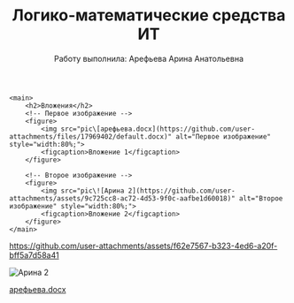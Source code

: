 <!DOCTYPE html>
<html lang="ru">
<head>
    <meta charset="UTF-8">
    <meta name="viewport" content="width=device-width, initial-scale=1.0">
    <title>Моя работа</title>
</head>
<body>
    <header>
        <h1>Логико-математические средства ИТ</h1>
        <p>Работу выполнила: Арефьева Арина Анатольевна</p>
    </header>

    <main>
        <h2>Вложения</h2>
        <!-- Первое изображение -->
        <figure>
            <img src="pic\[арефьева.docx](https://github.com/user-attachments/files/17969402/default.docx)" alt="Первое изображение" style="width:80%;">
            <figcaption>Вложение 1</figcaption>
        </figure>

        <!-- Второе изображение -->
        <figure>
            <img src="pic\![Арина 2](https://github.com/user-attachments/assets/9c725cc8-ac72-4d53-9f0c-aafbe1d60018)" alt="Второе изображение" style="width:80%;">
            <figcaption>Вложение 2</figcaption>
        </figure>
    </main>
</body>
</html>


https://github.com/user-attachments/assets/f62e7567-b323-4ed6-a20f-bff5a7d58a41

![Арина 2](https://github.com/user-attachments/assets/9c725cc8-ac72-4d53-9f0c-aafbe1d60018)

[арефьева.docx](https://github.com/user-attachments/files/17969402/default.docx)
